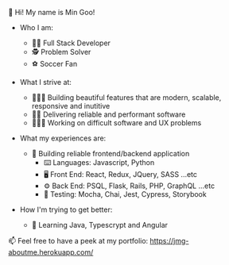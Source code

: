 👋 Hi! My name is Min Goo!
- Who I am:
    - 👨‍💻  Full Stack Developer
    - 🕵️  Problem Solver
    - ⚽️	Soccer Fan

- What I strive at: 
	- 🧙🏻‍♀️ Building beautiful features that are modern, scalable, responsive and inutitive
	- 👷🏻 Delivering reliable and performant software 
	- 👩🏻‍🎨 Working on difficult software and UX problems	
		
- What my experiences are: 
	- 💪 Building reliable frontend/backend application
		- ⌨️ Languages: Javascript, Python
		- 🖥 Front End: React, Redux, JQuery, SASS ...etc
		- ⚙ Back End: PSQL, Flask, Rails, PHP, GraphQL ...etc
		- 🎯 Testing: Mocha, Chai, Jest, Cypress, Storybook 

- How I'm trying to get better:
	- 🌱 Learning Java, Typescrypt and Angular 

📫 Feel free to have a peek at my portfolio: https://jmg-aboutme.herokuapp.com/
<!---
jmgtheworld/jmgtheworld is a ✨ special ✨ repository because its `README.md` (this file) appears on your GitHub profile.
You can click the Preview link to take a look at your changes.
--->
